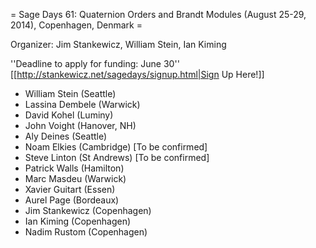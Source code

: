 = Sage Days 61: Quaternion Orders and Brandt Modules (August 25-29, 2014), Copenhagen, Denmark =

Organizer: Jim Stankewicz, William Stein, Ian Kiming

''Deadline to apply for funding: June 30'' [[http://stankewicz.net/sagedays/signup.html|Sign Up Here!]]


 * William Stein (Seattle)
 * Lassina Dembele (Warwick)
 * David Kohel (Luminy)
 * John Voight (Hanover, NH)
 * Aly Deines (Seattle)
 * Noam Elkies (Cambridge) [To be confirmed]
 * Steve Linton (St Andrews) [To be confirmed]
 * Patrick Walls (Hamilton)
 * Marc Masdeu (Warwick)
 * Xavier Guitart (Essen)
 * Aurel Page (Bordeaux)
 * Jim Stankewicz (Copenhagen)
 * Ian Kiming (Copenhagen)
 * Nadim Rustom (Copenhagen)


 
